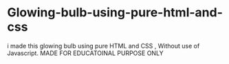 # Glowing-bulb-using-pure-html-and-css
i made this glowing bulb using pure HTML and CSS , Without use of Javascript.
MADE FOR EDUCATOINAL PURPOSE ONLY
